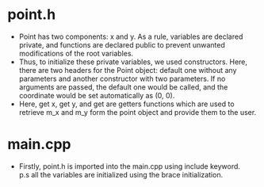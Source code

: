 # point.h   
*	Point has two components: x and y. As a rule, variables are declared private, and functions are declared public to prevent unwanted modifications of the root variables.   
*  Thus, to initialize these private variables, we used constructors. Here, there are two headers for the Point object: default one without any parameters and another constructor with two parameters. If no arguments are passed, the default one would be called, and the coordinate would be set automatically as (0, 0).    
* Here, get x, get y, and get are getters functions which are used to retrieve m_x and m_y form the point object and provide them to the user.   
# main.cpp    
*	Firstly, point.h is imported into the main.cpp using include keyword.    
p.s all the variables are initialized using the brace initialization.    
